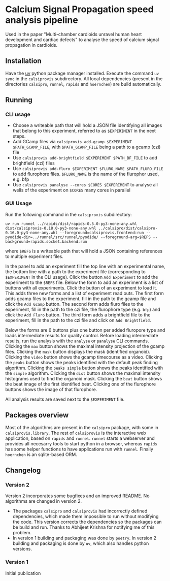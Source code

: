 # Calcium Signal Propagation speed analysis pipeline

Used in the paper "Multi-chamber cardioids unravel human heart development and cardiac defects" to analyse the speed of calcium signal propagation in cardioids.

## Installation

Have the [uv](https://docs.astral.sh/uv/) python package manager installed.
Execute the command `uv sync` in the `calsiprovis` subdirectory. All local dependencies (present in the directories `calsipro`, `runnel`, `rapids` and `hoernchen`) are build automatically.

## Running

### CLI usage

- Choose a writeable path that will hold a JSON file identifying all images that belong to this experiment, referred to as `$EXPERIMENT` in the next steps.
- Add GCamp files via `calsiprovis add-gcamp $EXPERIMENT $PATH_GCAMP_FILE`, with `$PATH_GCAMP_FILE` being a path to a gcamp (czi) file
- Use `calsiprovis add-brightfield $EXPERIMENT $PATH_BF_FILE` to add brightfield (czi) files
- Use `calsiprovis add-fluro $EXPERIMENT $FLURO_NAME $PATH_FLURO_FILE` to add flurophore files. `$FLURO_NAME` is the name of the flurophor used, e.g. bfp
- Use `calsiprovis panalyse --cores $CORES $EXPERIMENT` to analyse all wells of the experiment on `$CORES` many cores in parallel

### GUI Usage

Run the following command in the `calsiprovis` subdirectory:

```
uv run runnel ../rapids/dist/rapids-0.5.0-py3-none-any.whl dist/calsiprovis-0.18.0-py3-none-any.whl ../calsipro/dist/calsipro-0.16.0-py3-none-any.whl --foreground=calsiprovis.frontend:run --pyodide-dir=../runnel/src/runnel/pyodide/ --foreground-arg=$REFS --background=rapids.socket.backend:run
```

where `$REFS` is a writeable path that will hold a JSON containing references to multiple experiment files.

In the panel to add an experiment fill the top line with an experimental name, the bottom line with a path to the experiment file (corresponding to `$EXPERIMENT` in the CLI usage). Click the button `Add Experiment` to add the experiment to the `$REFS` file. Below the form to add an experiment is a list of buttons with all experiments. Click the button of an experiment to load it. This adds three new forms and a list of experiment read outs. The first form adds gcamp files to the experiment, fill in the path to the gcamp file and click the `Add Gcamp` button. The second form adds fluro files to the experiment, fill in the path to the czi file, the flurophore type (e.g. `bfp`) and click the `Add Fluro` button. The third form adds a brightfield file to the experiment, fill in the path to the czi file and click on `Add Brightfield`.

Below the forms are 6 buttons plus one button per added fluropore type and loads intermediate results for quality control. Before loading intermediate results, run the analysis with the `analyse` or `panalyse` CLI commands. Clicking the `max` button shows the maximal intensity projection of the gcamp files. Clicking the `mask` button displays the mask (identified organoid). Clicking the `video` button shows the gcamp timecourse as a video. Clicking the `peaks` button shows the peaks identified with the default peak finding algorithm. Clicking the `peaks simple` button shows the peaks identified with the `simple` algorithm. Clicking the `dist` button shows the maximal intensity histograms used to find the organoid mask. Clicking the `beat` button shows the beat image of the first identified beat. Clicking one of the flurophore buttons shows the image of that flurophore.

All analysis results are saved next to the `$EXPERIMENT` file.

## Packages overview

Most of the algorithms are present in the `calsipro` package, with some in `calsiprovis.library`. The rest of `calsiprovis` is the interactive web application, based on `rapids` and `runnel`. `runnel` starts a webserver and provides all necesarry tools to start python in a browser, whereas `rapids` has some helper functions to have applications run with `runnel`. Finally `hoernchen` is an sqlite-based ORM.

## Changelog

### Version 2

Version 2 incorporates some bugfixes and an improved README. No algorithms are changed in version 2.

- The packages `calsipro` and `calsiprovis` had incorrectly defined dependencies, which made them impossible to run without modifying the code. This version corrects the dependencies so the packages can be build and run. Thanks to Abhijeet Krishna for notifying me of this problem.
- In version 1 building and packaging was done by `poetry`. In version 2 building and packaging is done by `uv`, which also handles python versions.


### Version 1

Initial publication

